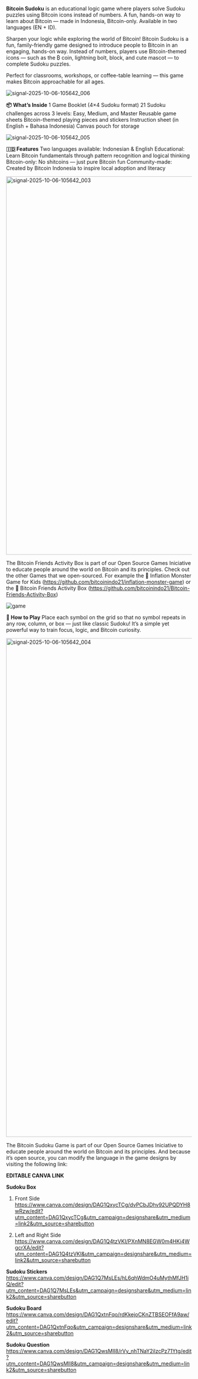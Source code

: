 **Bitcoin Sudoku** is an educational logic game where players solve Sudoku puzzles using Bitcoin icons instead of numbers. A fun, hands-on way to learn about Bitcoin — made in Indonesia, Bitcoin-only. Available in two languages (EN + ID).

Sharpen your logic while exploring the world of Bitcoin!
Bitcoin Sudoku is a fun, family-friendly game designed to introduce people to Bitcoin in an engaging, hands-on way. Instead of numbers, players use Bitcoin-themed icons — such as the ₿ coin, lightning bolt, block, and cute mascot — to complete Sudoku puzzles.

Perfect for classrooms, workshops, or coffee-table learning — this game makes Bitcoin approachable for all ages.

![signal-2025-10-06-105642_006](https://github.com/user-attachments/assets/a516f733-3d06-4b7c-a2db-ae94170b38a6)


**📦 What’s Inside**
1 Game Booklet (4×4 Sudoku format)
21 Sudoku challenges across 3 levels: Easy, Medium, and Master
Reusable game sheets
Bitcoin-themed playing pieces and stickers
Instruction sheet (in English + Bahasa Indonesia)
Canvas pouch for storage

![signal-2025-10-06-105642_005](https://github.com/user-attachments/assets/287626f3-3d16-4961-991e-fa803a54cae8)


**🇮🇩 Features**
Two languages available: Indonesian & English
Educational: Learn Bitcoin fundamentals through pattern recognition and logical thinking
Bitcoin-only: No shitcoins — just pure Bitcoin fun
Community-made: Created by Bitcoin Indonesia to inspire local adoption and literacy

<img width="819" height="1024" alt="signal-2025-10-06-105642_003" src="https://github.com/user-attachments/assets/808ea467-b167-4279-911e-dc96af410198" />

The Bitcoin Friends Activity Box is part of our Open Source Games Iniciative to educate people around the world on Bitcoin and its principles. 
Check out the other Games that we open-sourced. For example the 👹 Inflation Monster Game for Kids (https://github.com/bitcoinindo21/inflation-monster-game) or the 🎁 Bitcoin Friends Activity Box (https://github.com/bitcoinindo21/Bitcoin-Friends-Activity-Box)

![game](https://github.com/user-attachments/assets/8210407e-5021-4333-80d3-577bdc0933e9)


**🧩 How to Play**
Place each symbol on the grid so that no symbol repeats in any row, column, or box — just like classic Sudoku! It’s a simple yet powerful way to train focus, logic, and Bitcoin curiosity.

<img width="1080" height="1350" alt="signal-2025-10-06-105642_004" src="https://github.com/user-attachments/assets/d5070193-d9d8-4336-8ac2-f86d80c50538" />

The Bitcoin Sudoku Game is part of our Open Source Games Iniciative to educate people around the world on Bitcoin and its principles. And because it’s open source, you can modify the language in the game designs by visiting the following link:

**EDITABLE CANVA LINK**

**Sudoku Box**

01. Front Side 
https://www.canva.com/design/DAG1QxycTCg/dvPCbJDhv92UPQDYH8wRzw/edit?utm_content=DAG1QxycTCg&utm_campaign=designshare&utm_medium=link2&utm_source=sharebutton

02. Left and Right Side
https://www.canva.com/design/DAG1Q4tzVKI/PXnMN8EGW0m4HKi4WgcrXA/edit?utm_content=DAG1Q4tzVKI&utm_campaign=designshare&utm_medium=link2&utm_source=sharebutton

**Sudoku Stickers**
https://www.canva.com/design/DAG1Q7MsLEs/hL6qhWdmO4uMythMfJH1iQ/edit?utm_content=DAG1Q7MsLEs&utm_campaign=designshare&utm_medium=link2&utm_source=sharebutton

**Sudoku Board**
https://www.canva.com/design/DAG1QxtnFqo/rdKkejoCKnZTBSEOFfA9aw/edit?utm_content=DAG1QxtnFqo&utm_campaign=designshare&utm_medium=link2&utm_source=sharebutton

**Sudoku Question**
https://www.canva.com/design/DAG1QwsMlI8/rVy_nhTNaY2ilzcPz71Ytg/edit?utm_content=DAG1QwsMlI8&utm_campaign=designshare&utm_medium=link2&utm_source=sharebutton
